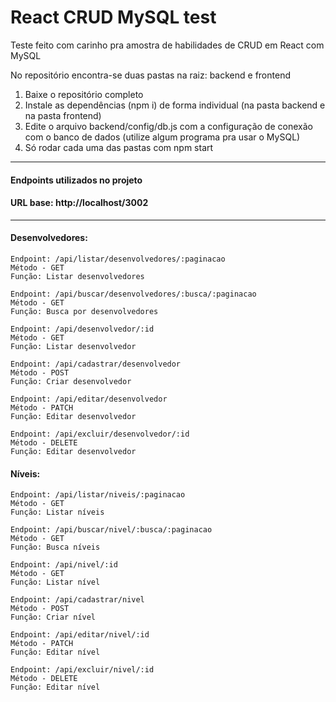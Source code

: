 # React CRUD MySQL test

Teste feito com carinho pra amostra de habilidades de CRUD em React com MySQL

No repositório encontra-se duas pastas na raiz: backend e frontend

1. Baixe o repositório completo
2. Instale as dependências (npm i) de forma individual (na pasta backend e na pasta frontend)
3. Edite o arquivo backend/config/db.js com a configuração de conexão com o banco de dados (utilize algum programa pra usar o MySQL)
4. Só rodar cada uma das pastas com npm start

---------------------------------------------

#### Endpoints utilizados no projeto

#### URL base: http://localhost/3002

---------------------------------------------

#### Desenvolvedores:

```
Endpoint: /api/listar/desenvolvedores/:paginacao
Método - GET
Função: Listar desenvolvedores
```

```
Endpoint: /api/buscar/desenvolvedores/:busca/:paginacao
Método - GET
Função: Busca por desenvolvedores
```

```
Endpoint: /api/desenvolvedor/:id
Método - GET
Função: Listar desenvolvedor
```

```
Endpoint: /api/cadastrar/desenvolvedor
Método - POST
Função: Criar desenvolvedor
```

```
Endpoint: /api/editar/desenvolvedor
Método - PATCH
Função: Editar desenvolvedor
```

```
Endpoint: /api/excluir/desenvolvedor/:id
Método - DELETE
Função: Editar desenvolvedor
```

#### Níveis:

```
Endpoint: /api/listar/niveis/:paginacao
Método - GET
Função: Listar níveis
```

```
Endpoint: /api/buscar/nivel/:busca/:paginacao
Método - GET
Função: Busca níveis
```

```
Endpoint: /api/nivel/:id
Método - GET
Função: Listar nível
```

```
Endpoint: /api/cadastrar/nivel
Método - POST
Função: Criar nível
```

```
Endpoint: /api/editar/nivel/:id
Método - PATCH
Função: Editar nível
```

```
Endpoint: /api/excluir/nivel/:id
Método - DELETE
Função: Editar nível
```